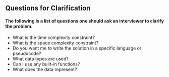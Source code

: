 ## Questions for Clarification
#### The following is a list of questions one should ask an interviewer to clarify the problem.
- What is the time complexity constraint?
- What is the space complexity constraint?
- Do you want me to write the solution in a specific language or pseudocode?
- What data types are used?
- Can I use any built-in functions?
- What does the data represent?
